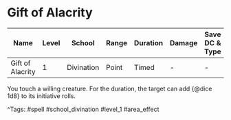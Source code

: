 # Gift of Alacrity

| Name | Level | School | Range | Duration | Damage | Save DC & Type |
|------|-------|--------|-------|----------|--------|----------------|
| Gift of Alacrity | 1 | Divination | Point | Timed | - | - |

You touch a willing creature. For the duration, the target can add {@dice 1d8} to its initiative rolls.

^Tags: #spell #school_divination #level_1 #area_effect